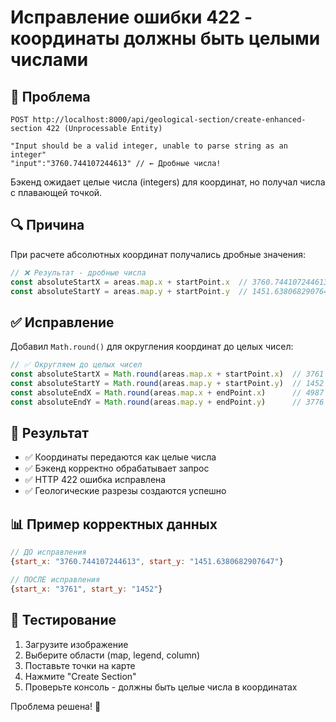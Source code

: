 # Исправление ошибки 422 - координаты должны быть целыми числами

## 🐛 Проблема
```
POST http://localhost:8000/api/geological-section/create-enhanced-section 422 (Unprocessable Entity)

"Input should be a valid integer, unable to parse string as an integer"
"input":"3760.744107244613" // ← Дробные числа!
```

Бэкенд ожидает целые числа (integers) для координат, но получал числа с плавающей точкой.

## 🔍 Причина
При расчете абсолютных координат получались дробные значения:
```javascript
// ❌ Результат - дробные числа
const absoluteStartX = areas.map.x + startPoint.x  // 3760.744107244613
const absoluteStartY = areas.map.y + startPoint.y  // 1451.6380682907647
```

## ✅ Исправление
Добавил `Math.round()` для округления координат до целых чисел:
```javascript
// ✅ Округляем до целых чисел
const absoluteStartX = Math.round(areas.map.x + startPoint.x)  // 3761
const absoluteStartY = Math.round(areas.map.y + startPoint.y)  // 1452
const absoluteEndX = Math.round(areas.map.x + endPoint.x)      // 4987
const absoluteEndY = Math.round(areas.map.y + endPoint.y)      // 3776
```

## 🎯 Результат
- ✅ Координаты передаются как целые числа
- ✅ Бэкенд корректно обрабатывает запрос  
- ✅ HTTP 422 ошибка исправлена
- ✅ Геологические разрезы создаются успешно

## 📊 Пример корректных данных
```javascript
// ДО исправления
{start_x: "3760.744107244613", start_y: "1451.6380682907647"}

// ПОСЛЕ исправления  
{start_x: "3761", start_y: "1452"}
```

## 🧪 Тестирование
1. Загрузите изображение
2. Выберите области (map, legend, column)
3. Поставьте точки на карте
4. Нажмите "Create Section"
5. Проверьте консоль - должны быть целые числа в координатах

Проблема решена! 🎉